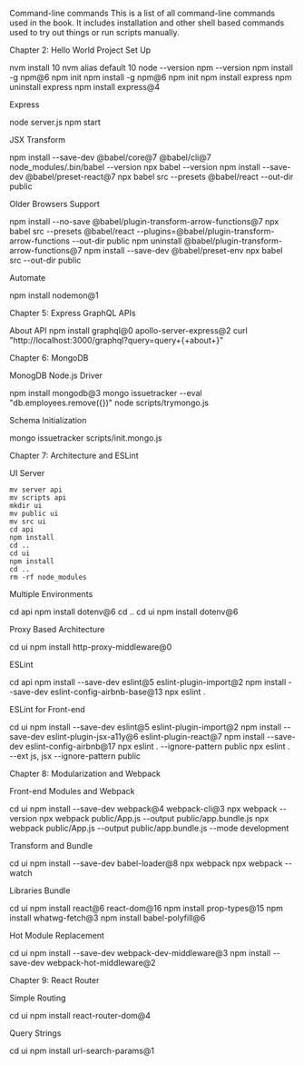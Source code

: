 Command-line commands
This is a list of all command-line commands used in the book.
It includes installation and other shell based commands used
to try out things or run scripts manually.

Chapter 2: Hello World
Project Set Up

  nvm install 10
  nvm alias default 10
  node --version
  npm --version
  npm install -g npm@6
  npm init
  npm install -g npm@6
  npm init
  npm install express
  npm uninstall express
  npm install express@4

Express

  node server.js
  npm start

JSX Transform

  npm install --save-dev @babel/core@7 @babel/cli@7
  node_modules/.bin/babel --version
  npx babel --version
  npm install --save-dev @babel/preset-react@7
  npx babel src --presets @babel/react --out-dir public

Older Browsers Support

  npm install --no-save @babel/plugin-transform-arrow-functions@7
  npx babel src --presets @babel/react --plugins=@babel/plugin-transform-arrow-functions --out-dir public
  npm uninstall @babel/plugin-transform-arrow-functions@7
  npm install --save-dev @babel/preset-env
  npx babel src --out-dir public


Automate

  npm install nodemon@1

Chapter 5: Express GraphQL APIs

About API
  npm install graphql@0 apollo-server-express@2
  curl "http://localhost:3000/graphql?query=query+\{+about+\}"

Chapter 6: MongoDB

MonogDB Node.js Driver

  npm install mongodb@3
  mongo issuetracker --eval "db.employees.remove({})"
  node scripts/trymongo.js

Schema Initialization

  mongo issuetracker scripts/init.mongo.js

Chapter 7: Architecture and ESLint

  UI Server

    mv server api
    mv scripts api
    mkdir ui
    mv public ui
    mv src ui
    cd api
    npm install
    cd ..
    cd ui
    npm install
    cd ..
    rm -rf node_modules

Multiple Environments

  cd api
  npm install dotenv@6
  cd ..
  cd ui
  npm install dotenv@6

Proxy Based Architecture

  cd ui
  npm install http-proxy-middleware@0

ESLint

  cd api
  npm install --save-dev eslint@5 eslint-plugin-import@2
  npm install --save-dev eslint-config-airbnb-base@13
  npx eslint .

ESLint for Front-end

  cd ui
  npm install --save-dev eslint@5 eslint-plugin-import@2
  npm install --save-dev eslint-plugin-jsx-a11y@6 eslint-plugin-react@7
  npm install --save-dev eslint-config-airbnb@17
  npx eslint . --ignore-pattern public
  npx eslint . --ext js, jsx --ignore-pattern public

Chapter 8: Modularization and Webpack

Front-end Modules and Webpack

  cd ui
  npm install --save-dev webpack@4 webpack-cli@3
  npx webpack --version
  npx webpack public/App.js --output public/app.bundle.js
  npx webpack public/App.js --output public/app.bundle.js --mode development

  Transform and Bundle

  cd ui
  npm install --save-dev babel-loader@8
  npx webpack
  npx webpack --watch


Libraries Bundle

  cd ui
  npm install react@6 react-dom@16
  npm install prop-types@15
  npm install whatwg-fetch@3
  npm install babel-polyfill@6

Hot Module Replacement

  cd ui
  npm install --save-dev webpack-dev-middleware@3
  npm install --save-dev webpack-hot-middleware@2

Chapter 9: React Router

  Simple Routing

  cd ui
  npm install react-router-dom@4

Query Strings

  cd ui
  npm install url-search-params@1

